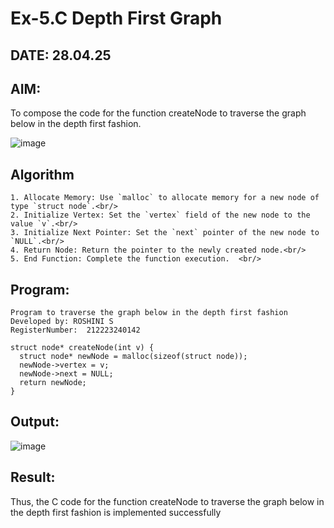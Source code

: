 # Ex-5.C Depth First Graph
## DATE: 28.04.25
## AIM:
To compose the code for the function createNode to traverse the graph below in the depth first fashion.

![image](https://github.com/user-attachments/assets/63552824-d0a3-49c6-a473-6db27d1f03e4)

## Algorithm
```
1. Allocate Memory: Use `malloc` to allocate memory for a new node of type `struct node`.<br/>
2. Initialize Vertex: Set the `vertex` field of the new node to the value `v`.<br/>
3. Initialize Next Pointer: Set the `next` pointer of the new node to `NULL`.<br/>
4. Return Node: Return the pointer to the newly created node.<br/>
5. End Function: Complete the function execution.  <br/>
```
## Program:
```
Program to traverse the graph below in the depth first fashion
Developed by: ROSHINI S
RegisterNumber:  212223240142

struct node* createNode(int v) {
  struct node* newNode = malloc(sizeof(struct node));
  newNode->vertex = v;
  newNode->next = NULL;
  return newNode;
}

```

## Output:
![image](https://github.com/user-attachments/assets/4055623f-4e9c-4730-bbf2-b70ab63e58a4)

## Result:
Thus, the C code for the function createNode to traverse the graph below in the depth first fashion is implemented successfully
